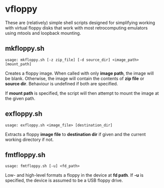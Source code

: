 # vfloppy

These are (relatively) simple shell scripts designed for simplifying working with virtual floppy disks that work with most retrocomputing emulators using mtools and loopback mounting.

## mkfloppy.sh

```
usage: mkfloppy.sh [-z zip_file] [-d source_dir] <image_path> [mount_path]
```

Creates a floppy image. When called with only **image path**, the image will be blank. Otherwise, the image will contain the contents of **zip file** or **source dir**. Behaviour is undefined if both are specified.

If **mount path** is specified, the script will then attempt to mount the image at the given path.

## exfloppy.sh

```
usage: exfloppy.sh <image_file> [destination_dir]
```

Extracts a floppy **image file** to **destination dir** if given and the current working directory if not.

## fmtfloppy.sh

```
usage: fmtfloppy.sh [-u] <fd_path>
```

Low- and high-level formats a floppy in the device at **fd path**. If **-u** is specified, the device is assumed to be a USB floppy drive.

